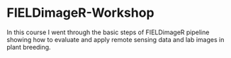 # FIELDimageR-Workshop
In this course I went through the basic steps of FIELDimageR pipeline showing how to evaluate and apply remote sensing data and lab images in plant breeding. 

